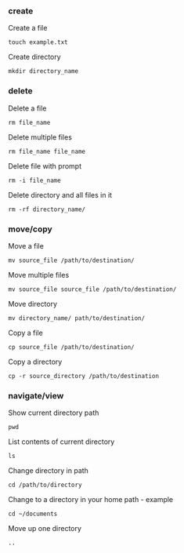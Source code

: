  
### **create**
Create a file
```
touch example.txt
```
Create directory
```
mkdir directory_name
```
### **delete**

Delete a file
```
rm file_name
```
Delete multiple files
```
rm file_name file_name
```
Delete file with prompt
```
rm -i file_name
```
Delete directory and all files in it
```
rm -rf directory_name/
```
### **move/copy**

Move a file
```
mv source_file /path/to/destination/
```
Move multiple files
```
mv source_file source_file /path/to/destination/
```
Move directory
```
mv directory_name/ path/to/destination/
```
Copy a file
```
cp source_file /path/to/destination/
```
Copy a directory
```
cp -r source_directory /path/to/destination
```

### **navigate/view**
Show current directory path
```
pwd
```
List contents of current directory
```
ls
```
Change directory in path
```
cd /path/to/directory
```
Change to a directory in your home path - example
```
cd ~/documents
```
Move up one directory
```
..
```
